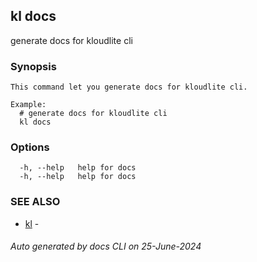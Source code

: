 ## kl docs

generate docs for kloudlite cli

### Synopsis

```
This command let you generate docs for kloudlite cli.

Example:
  # generate docs for kloudlite cli
  kl docs

```

### Options

```
  -h, --help   help for docs
  -h, --help   help for docs
```

### SEE ALSO

* [kl](kl.md)  - 

###### Auto generated by docs CLI on 25-June-2024

